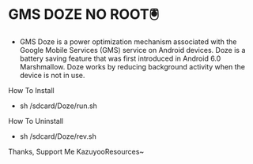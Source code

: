 # GMS DOZE NO ROOT🖲️
- GMS Doze is a power optimization mechanism associated with the Google Mobile Services (GMS) service on Android devices. Doze is a battery saving feature that was first introduced in Android 6.0 Marshmallow. Doze works by reducing background activity when the device is not in use.

How To Install
- sh /sdcard/Doze/run.sh

How To Uninstall
- sh /sdcard/Doze/rev.sh


Thanks, Support Me
KazuyooResources~
